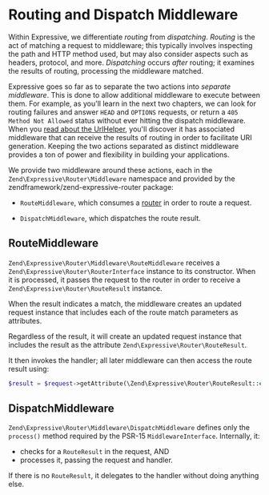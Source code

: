 # Routing and Dispatch Middleware

Within Expressive, we differentiate _routing_ from _dispatching_. _Routing_ is the
act of matching a request to middleware; this typically involves inspecting the
path and HTTP method used, but may also consider aspects such as headers,
protocol, and more. _Dispatching_ occurs _after_ routing; it examines the
results of routing, processing the middleware matched.

Expressive goes so far as to separate the two actions into _separate
middleware_. This is done to allow additional middleware to execute between
them. For example, as you'll learn in the next two chapters, we can look for
routing failures and answer `HEAD` and `OPTIONS` requests, or return a `405
Method Not Allowed` status without ever hitting the dispatch middleware. When
you [read about the UrlHelper](../helpers/url-helper.md), you'll discover it has
associated middleware that can receive the results of routing in order to
facilitate URI generation. Keeping the two actions separated as distinct
middleware provides a ton of power and flexibility in building your
applications.

We provide two middleware around these actions, each in the
`Zend\Expressive\Router\Middleware` namespace and provided by the
zendframework/zend-expressive-router package:

- `RouteMiddleware`, which consumes a [router](../router/interface.md) in order
  to route a request.

- `DispatchMiddleware`, which dispatches the route result.

## RouteMiddleware

`Zend\Expressive\Router\Middleware\RouteMiddleware` receives a
`Zend\Expressive\Router\RouterInterface` instance to its constructor. When it is
processed, it passes the request to the router in order to receive a
`Zend\Expressive\Router\RouteResult` instance.

When the result indicates a match, the middleware creates an updated request
instance that includes each of the route match parameters as attributes.

Regardless of the result, it will create an updated request instance that
includes the result as the attribute `Zend\Expressive\Router\RouteResult`.

It then invokes the handler; all later middleware can then access the route
result using:

```php
$result = $request->getAttribute(\Zend\Expressive\Router\RouteResult::class);
```

## DispatchMiddleware

`Zend\Expressive\Router\Middleware\DispatchMiddleware` defines only the
`process()` method required by the PSR-15 `MiddlewareInterface`. Internally, it:

- checks for a `RouteResult` in the request, AND
- processes it, passing the request and handler.

If there is no `RouteResult`, it delegates to the handler without doing anything
else.
